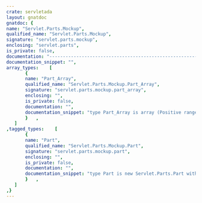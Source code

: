 ```yaml
---
crate: servletada
layout: gnatdoc
gnatdoc: {
name: "Servlet.Parts.Mockup",
qualified_name: "Servlet.Parts.Mockup",
signature: "servlet.parts.mockup",
enclosing: "servlet.parts",
is_private: false,
documentation: "---------------------------------------------------------------------\n  servlet-parts-mockup -- Mockup servlet parts (ie, local files)\n  Copyright (C) 2020 Stephane Carrez\n  Written by Stephane Carrez (Stephane.Carrez@gmail.com)\n\n  Licensed under the Apache License, Version 2.0 (the \"License\");\n  you may not use this file except in compliance with the License.\n  You may obtain a copy of the License at\n\n      http://www.apache.org/licenses/LICENSE-2.0\n\n  Unless required by applicable law or agreed to in writing, software\n  distributed under the License is distributed on an \"AS IS\" BASIS,\n  WITHOUT WARRANTIES OR CONDITIONS OF ANY KIND, either express or implied.\n  See the License for the specific language governing permissions and\n  limitations under the License.\n---------------------------------------------------------------------",
documentation_snippet: "",
array_types:    [
       {
       name: "Part_Array",
       qualified_name: "Servlet.Parts.Mockup.Part_Array",
       signature: "servlet.parts.mockup.part_array",
       enclosing: "",
       is_private: false,
       documentation: "",
       documentation_snippet: "type Part_Array is array (Positive range <>) of Part;",
       }   ,
   ]
,tagged_types:    [
       {
       name: "Part",
       qualified_name: "Servlet.Parts.Mockup.Part",
       signature: "servlet.parts.mockup.part",
       enclosing: "",
       is_private: false,
       documentation: "",
       documentation_snippet: "type Part is new Servlet.Parts.Part with private;",
       }   ,
   ]
,}
---
```

